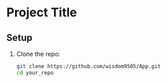 # Project Title

## Setup

1. Clone the repo:
   ```bash
   git clone https://github.com/wisdom9505/App.git
   cd your_repo
